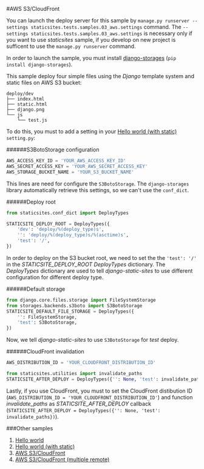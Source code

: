 #AWS S3/CloudFront

You can launch the deploy server for this sample by `manage.py runserver --settings staticsites.tests.samples.03_aws.settings` 
command. The `--settings staticsites.tests.samples.03_aws.settings` is necessary only if you want to use 
*staticsites* sample, if you develop on new project is sufficent to use the `manage.py runserver` command.

In order to launch the sample, you must install [django-storages](https://django-storages.readthedocs.org/) 
(`pip install django-storages`).

This sample deploy four simple files using the *Django* template system and static files on AWS S3 bucket:

```
deploy/dev
├── index.html
├── static.html
├── django.png
└── js
    └── test.js
```

To do this, you must to add a setting in your [Hello world (with static)](https://github.com/ciotto/django-static-sites/tree/master/staticsites/tests/samples/02_hello_world) 
`setting.py`:

######S3BotoStorage configuration
```python
AWS_ACCESS_KEY_ID = 'YOUR_AWS_ACCESS_KEY_ID'
AWS_SECRET_ACCESS_KEY = 'YOUR_AWS_SECRET_ACCESS_KEY'
AWS_STORAGE_BUCKET_NAME = 'YOUR_S3_BUCKET_NAME'
```

This lines are need for configure the `S3BotoStorage`. The `django-storages` library automatically retrieve this 
settings, so we can't use the `conf_dict`.


######Deploy root
```python
from staticsites.conf_dict import DeployTypes

STATICSITE_DEPLOY_ROOT = DeployTypes({
    'dev': 'deploy/%(deploy_type)s',
    '': 'deploy/%(deploy_type)s/%(asctime)s',
    'test': '/',
})
```

In order to deploy on the S3 bucket root, we need to set the the `'test': '/'` in the *STATICSITE_DEPLOY_ROOT* 
*DeployTypes* dictionary. The *DeployTypes* dictionary are used to tell *django-static-sites* to use different 
configuration for different deploy type.


######Default storage
```python
from django.core.files.storage import FileSystemStorage
from storages.backends.s3boto import S3BotoStorage
STATICSITE_DEFAULT_FILE_STORAGE = DeployTypes({
    '': FileSystemStorage,
    'test': S3BotoStorage,
})
```

Now, we tell *django-static-sites* to use `S3BotoStorage` for *test* deploy.


######CloudFront invalidation
```python
AWS_DISTRIBUTION_ID = 'YOUR_CLOUDFRONT_DISTRIBUTION_ID'

from staticsites.utilities import invalidate_paths
STATICSITE_AFTER_DEPLOY = DeployTypes({'': None, 'test': invalidate_paths})
```

Lastly, if you use CloudFront, you must to set the CloudFront distibution ID 
(`AWS_DISTRIBUTION_ID = 'YOUR_CLOUDFRONT_DISTRIBUTION_ID'`) and function *invalidate_paths* as *STATICSITE_AFTER_DEPLOY* 
callback (`STATICSITE_AFTER_DEPLOY = DeployTypes({'': None, 'test': invalidate_paths})`).


###Other samples

1. [Hello world](https://github.com/ciotto/django-static-sites/tree/master/staticsites/tests/samples/01_hello_world)
2. [Hello world (with static)](https://github.com/ciotto/django-static-sites/tree/master/staticsites/tests/samples/02_hello_world)
3. [AWS S3/CloudFront](https://github.com/ciotto/django-static-sites/tree/master/staticsites/tests/samples/03_aws)
4. [AWS S3/CloudFront (multiple remote)](https://github.com/ciotto/django-static-sites/tree/master/staticsites/tests/samples/04_aws_multiple_deploy_type)
